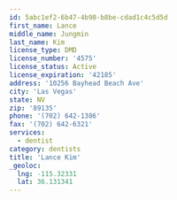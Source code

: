 ```yaml
---
id: 5abc1ef2-6b47-4b90-b8be-cdad1c4c5d5d
first_name: Lance
middle_name: Jungmin
last_name: Kim
license_type: DMD
license_number: '4575'
license_status: Active
license_expiration: '42185'
address: '10256 Bayhead Beach Ave'
city: 'Las Vegas'
state: NV
zip: '89135'
phone: '(702) 642-1386'
fax: '(702) 642-6321'
services:
  - dentist
category: dentists
title: 'Lance Kim'
_geoloc:
  lng: -115.32331
  lat: 36.131341
---
```

